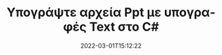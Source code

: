 ---
############################# Static ############################
layout: "auto-gen-signature"
date: 2022-03-01T15:12:22
draft: false
operation: Sign
signaturetype: Text
fileformat: Ppt
productName: .NET
lang: el
productCode: net
otherformats: pdf doc docx docm dot dotm dotx odt ott rtf xls xlsx xlsm xlsb csv ods ots xltx xltm ppt pptx pps ppsx odp otp potx potm pptm ppsm png jpg bmp gif tiff svg webp wmf
breadcrumb: Put Text signature on Ppt for C#

############################# Head ############################
head_title: "Δημιουργία ηλεκτρονικών υπογραφών κειμένου σε αρχείο Ppt με C#"
head_description: "Τοποθετήστε το Text eSignature στο αρχείο Ppt για το .NET χρησιμοποιώντας μερικές γραμμές κώδικα. Χρησιμοποιήστε το GroupDocs Document Signature API για να υπογράψετε δεκάδες μορφές αρχείων."

############################# Header ############################
title: "Υπογράψτε αρχεία Ppt με υπογραφές Text στο C#"
description: "Πώς να προσθέσετε την υπογραφή Text με μερικές γραμμές κώδικα .NET"
bg_image: "https://cms.admin.containerize.com/templates/aspose/App_Themes/V3/images/bg/header1.png"
bg_overlay: false
button:
    enable: true

############################# SubMenu ############################
submenu:
    enable: true

    left:
        img_alt: "GroupDocs.Signature for .NET"
        image: "https://cms.admin.containerize.com/templates/groupdocs/images/product-logos/90x90-noborder/groupdocs-signature-net.png"
        product: "GroupDocs.Signature"
        platform: ".NET"



############################# About ############################
about:
    enable: true
    title: "Σχετικά με το API GroupDocs.Signature for .NET"
    content: |
        Το [GroupDocs.Signature for .NET](https://products.groupdocs.com/signature/net/) είναι ένα δημοφιλές API για ηλεκτρονική υπογραφή ψηφιακών εγγράφων. Διατίθενται υπογραφές όπως κείμενα, εικόνες, ψηφιακά πιστοποιητικά, γραμμικοί κώδικες, κωδικοί QR, σφραγίδες ή μεταδεδομένα. Οι υπογραφές ενδέχεται να τοποθετηθούν σε αρχεία PDF, έγγραφα MS Word, βιβλία εργασίας MS Excel, παρουσιάσεις MS PowerPoint, αρχεία Adobe Photoshop και διάφορες μορφές εικόνας. Οι πελάτες μπορούν να υπογράψουν το έγγραφό τους και να ενημερώσουν, να αναζητήσουν, να επαληθεύσουν, να διαγράψουν ή να κάνουν προεπισκόπηση των ηλεκτρονικών υπογραφών που είχαν τοποθετηθεί σε αυτά τα έγγραφα. Επιπλέον, παρέχονται πολλές δυνατότητες για προσαρμογή υπογραφών.
    

############################# Steps ############################
steps:
    enable: true
    title_left: "Βήματα για την υπογραφή Ppt με Text στο C#"
    content_left: |
        Το [GroupDocs.Signature for .NET](https://products.groupdocs.com/signature/net/) παρέχει τη δυνατότητα υπογραφής εγγράφων Ppt με υπογραφές Text γρήγορα και εύκολα.
        
        * Δημιουργήστε ένα στιγμιότυπο κλάσης υπογραφής που παρέχει αρχείο Ppt που υποτίθεται ότι υπογράφεται ως διαδρομή ή ροή μνήμης
        * Δημιουργήστε την κλάση SignOptions και ορίστε όλα τα απαιτούμενα δεδομένα.
        * Επικαλέστε τη μέθοδο Signature.Sign() μεταβιβάζοντας την έξοδο Ppt αρχείο ή ροή μνήμης

    title_right: " Απαιτήσεις συστήματος"
    content_right: |
        Το GroupDocs.Signature for .NET υποστηρίζεται σε όλες τις μεγάλες πλατφόρμες και λειτουργικά συστήματα. Πριν εκτελέσετε τον παρακάτω κώδικα, βεβαιωθείτε ότι έχετε εγκαταστήσει τις ακόλουθες προϋποθέσεις στο σύστημά σας.

        * Λειτουργικά συστήματα: Microsoft Windows, Linux, MacOS
        * Περιβάλλοντα ανάπτυξης: Microsoft Visual Studio, Xamarin, MonoDevelop
        * Frameworks: .NET Framework, .NET Standard, .NET Core, Mono
        * Αποκτήστε το πιο πρόσφατο GroupDocs.Signature for .NET από το [Nuget](https://www.nuget.org/packages/groupdocs.signature)
         
    code: |
        ```csharp    
                
        // Set up input Ppt file
        string filePath = "input.ppt";
        // Set up output file
        string outputFilePath = "output.ppt";

        // Instantiate Signature for input file
        using (GroupDocs.Signature.Signature signature = new GroupDocs.Signature.Signature(filePath))
        {
                //Provide sign options
                TextSignOptions options = new TextSignOptions("John Smith")
                {
                    // set signature position
                    Left = 50,
                    Top = 200,
                };

                // sign Ppt document
                SignResult result = signature.Sign(outputFilePath, options);
        }

        ```

############################# Demos ############################
demos:
    enable: true
    title: "Υπογραφή εγγράφων Ppt με Text Ζωντανή επίδειξη"
    content: |
       Υπογράψτε το αρχείο Ppt με διάφορες υπογραφές αυτήν τη στιγμή, μεταβαίνοντας στον ιστότοπο [GroupDocs.Signature App](https://products.groupdocs.app/signature/family). Δωρεάν online demo σας περιμένει.          

############################# More Formats ############################
more_formats:
    enable: true
    title: "Άλλες υποστηριζόμενες υπογραφές Text για C#"
    content: |
        "Μπορείτε επίσης να υπογράψετε το Ppt με άλλους τύπους υπογραφής. Δείτε την παρακάτω λίστα."
    format: 
       
       
back_to_top:
    enable: true
---